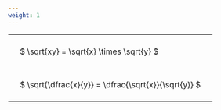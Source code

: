```yaml
---
weight: 1
---
```


<style type="text/css">
#T_32d0c th.col_heading {
  text-align: left;
  font-size: 1em;
}
#T_32d0c td {
  text-align: left;
  font-size: 1em;
  padding: 1.5em;
}
</style>
<table id="T_32d0c">
  <thead>
  </thead>
  <tbody>
    <tr>
      <td id="T_32d0c_row0_col0" class="data row0 col0" >$ \sqrt{xy} = \sqrt{x} \times \sqrt{y} $</td>
    </tr>
    <tr>
      <td id="T_32d0c_row1_col0" class="data row1 col0" >$ \sqrt{\dfrac{x}{y}} = \dfrac{\sqrt{x}}{\sqrt{y}} $</td>
    </tr>
  </tbody>
</table>
